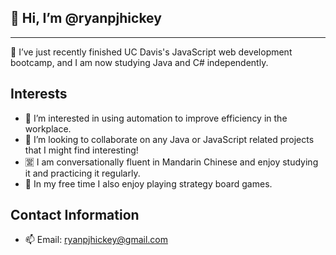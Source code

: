 ## 👋 Hi, I’m @ryanpjhickey
---
🌱 I’ve just recently finished UC Davis's JavaScript web development bootcamp, and I am now studying Java and C# independently.

## Interests
- 👀 I’m interested in using automation to improve efficiency in the workplace.
- 💞️ I’m looking to collaborate on any Java or JavaScript related projects that I might find interesting!
- 🈺️ I am conversationally fluent in Mandarin Chinese and enjoy studying it and practicing it regularly.
- 👾 In my free time I also enjoy playing strategy board games.

## Contact Information
- 📫 Email: ryanpjhickey@gmail.com
